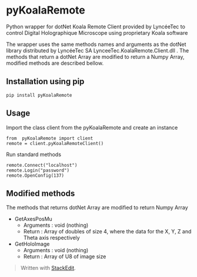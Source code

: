 # pyKoalaRemote
Python wrapper for dotNet Koala Remote Client provided by LyncéeTec to control Digital Holographique Microscope using proprietary Koala software

The wrapper uses the same methods names and arguments as the dotNet library distributed by LyncéeTec SA LynceeTec.KoalaRemote.Client.dll .
The methods that return a dotNet Array are modified to return a Numpy Array, modified methods are described bellow.

## Installation using pip

    pip install pyKoalaRemote
    
## Usage
Import the class client from the pyKoalaRemote and create an instance

    from  pyKoalaRemote import client
    remote = client.pyKoalaRemoteClient()
 
Run standard methods

    remote.Connect("localhost")
    remote.Login("password")
    remote.OpenConfig(137)

## Modified methods
The methods that returns dotNet Array are modified to return Numpy Array

 - GetAxesPosMu
	 - Arguments : void (nothing)
	 - Return : Array of doubles of size 4, where the data for the X, Y, Z and Theta axis respectively
 - GetHoloImage
	 - Arguments : void (nothing)
	 - Return : Array of U8 of image size

    
> Written with [StackEdit](https://stackedit.io/).
<!--stackedit_data:
eyJoaXN0b3J5IjpbLTE2MjUzOTI5NDUsLTYzNjU5MjE5M119
-->